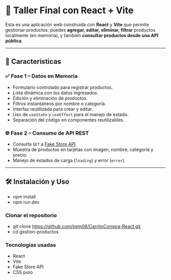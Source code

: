 # 🛒 Taller Final con React + Vite

Esta es una aplicación web construida con **React** y **Vite** que permite gestionar productos: puedes **agregar, editar, eliminar, filtrar** productos localmente (en memoria), y también **consultar productos desde una API pública**.

---

## 🚀 Características

### ✅ Fase 1 – Datos en Memoria
- Formulario controlado para registrar productos.
- Lista dinámica con los datos ingresados.
- Edición y eliminación de productos.
- Filtros instantáneos por nombre o categoría.
- Interfaz reutilizada para crear y editar.
- Uso de `useState` y `useEffect` para el manejo de estado.
- Separación del código en componentes reutilizables.

### 🌐 Fase 2 – Consumo de API REST
- Consulta `GET` a [Fake Store API](https://fakestoreapi.com/).
- Muestra de productos en tarjetas con imagen, nombre, categoría y precio.
- Manejo de estados de carga (`loading`) y error (`error`).

---

## 🛠️ Instalación y Uso
- npm install
- npm run dev


### Clonar el repositorio
- git clone https://github.com/jrem08/CarritoCompra-React.git
- cd gestion-productos



### Tecnologias usadas
- React
- Vite
- Fake Store API
- CSS puro


